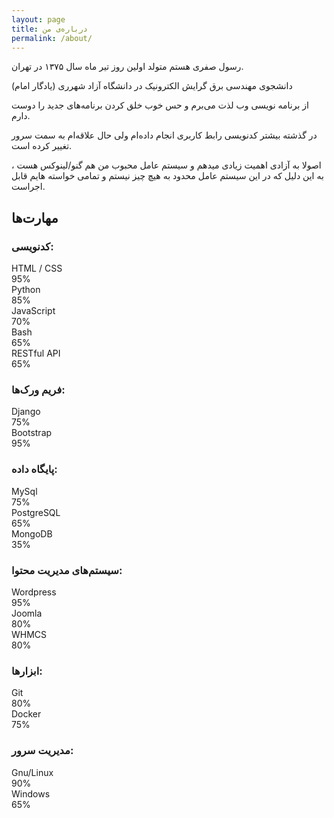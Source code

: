 ```yaml
---
layout: page
title: درباره‌ی من
permalink: /about/
---
```

رسول صفری هستم متولد اولین روز تیر ماه سال ۱۳۷۵ در تهران.

دانشجوی مهندسی برق گرایش الکترونیک در دانشگاه آزاد شهرری (یادگار امام)

از برنامه نویسی وب لذت می‌برم و حس خوب خلق کردن برنامه‌های جدید را دوست دارم.

در گذشته بیشتر کدنویسی رابط کاربری انجام داده‌ام ولی حال علاقه‌ام به سمت سرور تغییر کرده است.

اصولا به آزادی اهمیت زیادی میدهم و سیستم عامل محبوب من هم گنو/لینوکس هست ، به این دلیل که در این سیستم عامل محدود به هیچ چیز نیستم و تمامی خواسته هایم قابل اجراست.

<div class="align-center">
  <h2>
    مهارت‌ها
  </h2>
</div>

### کدنویسی:
<section class="skills">
  <div class="row">
    <div class="col-12 col-sm-3 name">
      HTML / CSS
    </div>
    <div class="col-12 col-sm-9">
      <div class="progress">
        <div class="progress-bar progress-bar-striped bg-mycolor" role="progressbar" aria-valuenow="95" aria-valuemin="0" aria-valuemax="100" style="width: 95%;">
          95%
        </div>
      </div>
    </div>
  </div>
  <div class="row">
    <div class="col-12 col-sm-3 name">
      Python
    </div>
    <div class="col-12 col-sm-9">
      <div class="progress">
        <div class="progress-bar progress-bar-striped bg-mycolor" role="progressbar" aria-valuenow="85" aria-valuemin="0" aria-valuemax="100" style="width: 85%;">
          85%
        </div>
      </div>
    </div>
  </div>
  <div class="row">
    <div class="col-12 col-sm-3 name">
      JavaScript
    </div>
    <div class="col-12 col-sm-9">
      <div class="progress">
        <div class="progress-bar progress-bar-striped bg-mycolor" role="progressbar" aria-valuenow="70" aria-valuemin="0" aria-valuemax="100" style="width: 70%;">
          70%
        </div>
      </div>
    </div>
  </div>
  <div class="row">
    <div class="col-12 col-sm-3 name">
      Bash
    </div>
    <div class="col-12 col-sm-9">
      <div class="progress">
        <div class="progress-bar progress-bar-striped bg-mycolor" role="progressbar" aria-valuenow="65" aria-valuemin="0" aria-valuemax="100" style="width: 65%;">
          65%
        </div>
      </div>
    </div>
  </div>
  <div class="row">
    <div class="col-12 col-sm-3 name">
      RESTful API
    </div>
    <div class="col-12 col-sm-9">
      <div class="progress">
        <div class="progress-bar progress-bar-striped bg-mycolor" role="progressbar" aria-valuenow="65" aria-valuemin="0" aria-valuemax="100" style="width: 65%;">
          65%
        </div>
      </div>
    </div>
  </div>
</section>

### فریم ورک‌ها:
<section class="skills">
  <div class="row">
    <div class="col-12 col-sm-3 name">
      Django
    </div>
    <div class="col-12 col-sm-9">
      <div class="progress">
        <div class="progress-bar progress-bar-striped bg-mycolor" role="progressbar" aria-valuenow="75" aria-valuemin="0" aria-valuemax="100" style="width: 75%;">
          75%
        </div>
    </div>
    </div>
  </div>
  <div class="row">
    <div class="col-12 col-sm-3 name">
      Bootstrap
    </div>
    <div class="col-12 col-sm-9">
      <div class="progress">
        <div class="progress-bar progress-bar-striped bg-mycolor" role="progressbar" aria-valuenow="95" aria-valuemin="0" aria-valuemax="100" style="width: 95%;">
          95%
        </div>
      </div>
    </div>
  </div>
</section>

### پایگاه داده:
<section class="skills">
  <div class="row">
    <div class="col-12 col-sm-3 name">
      MySql
    </div>
    <div class="col-12 col-sm-9">
      <div class="progress">
        <div class="progress-bar progress-bar-striped bg-mycolor" role="progressbar" aria-valuenow="75" aria-valuemin="0" aria-valuemax="100" style="width: 75%;">
          75%
        </div>
    </div>
    </div>
  </div>
  <div class="row">
    <div class="col-12 col-sm-3 name">
      PostgreSQL
    </div>
    <div class="col-12 col-sm-9">
      <div class="progress">
        <div class="progress-bar progress-bar-striped bg-mycolor" role="progressbar" aria-valuenow="65" aria-valuemin="0" aria-valuemax="100" style="width: 65%;">
          65%
        </div>
      </div>
    </div>
  </div>
  <div class="row">
    <div class="col-12 col-sm-3 name">
      MongoDB
    </div>
    <div class="col-12 col-sm-9">
      <div class="progress">
        <div class="progress-bar progress-bar-striped bg-mycolor" role="progressbar" aria-valuenow="35" aria-valuemin="0" aria-valuemax="100" style="width: 35%;">
          35%
        </div>
      </div>
    </div>
  </div>
</section>

### سیستم‌های مدیریت محتوا:
<section class="skills">
  <div class="row">
    <div class="col-12 col-sm-3 name">
      Wordpress
    </div>
    <div class="col-12 col-sm-9">
      <div class="progress">
        <div class="progress-bar progress-bar-striped bg-mycolor" role="progressbar" aria-valuenow="95" aria-valuemin="0" aria-valuemax="100" style="width: 95%;">
          95%
        </div>
      </div>
    </div>
  </div>
  <div class="row">
    <div class="col-12 col-sm-3 name">
      Joomla
    </div>
    <div class="col-12 col-sm-9">
      <div class="progress">
        <div class="progress-bar progress-bar-striped bg-mycolor" role="progressbar" aria-valuenow="80" aria-valuemin="0" aria-valuemax="100" style="width: 80%;">
          80%
        </div>
      </div>
    </div>
  </div>
  <div class="row">
    <div class="col-12 col-sm-3 name">
      WHMCS
    </div>
    <div class="col-12 col-sm-9">
      <div class="progress">
        <div class="progress-bar progress-bar-striped bg-mycolor" role="progressbar" aria-valuenow="80" aria-valuemin="0" aria-valuemax="100" style="width: 80%;">
          80%
        </div>
    </div>
    </div>
  </div>
</section>

### ابزارها:
<section class="skills">
  <div class="row">
    <div class="col-12 col-sm-3 name">
      Git
    </div>
    <div class="col-12 col-sm-9">
      <div class="progress">
        <div class="progress-bar progress-bar-striped bg-mycolor" role="progressbar" aria-valuenow="80" aria-valuemin="0" aria-valuemax="100" style="width: 80%;">
          80%
        </div>
      </div>
    </div>
  </div>
  <div class="row">
    <div class="col-12 col-sm-3 name">
      Docker
    </div>
    <div class="col-12 col-sm-9">
      <div class="progress">
        <div class="progress-bar progress-bar-striped bg-mycolor" role="progressbar" aria-valuenow="75" aria-valuemin="0" aria-valuemax="100" style="width: 75%;">
          75%
        </div>
      </div>
    </div>
  </div>
</section>

### مدیریت سرور:
<section class="skills">
  <div class="row">
    <div class="col-12 col-sm-3 name">
      Gnu/Linux
    </div>
    <div class="col-12 col-sm-9">
      <div class="progress">
        <div class="progress-bar progress-bar-striped bg-mycolor" role="progressbar" aria-valuenow="90" aria-valuemin="0" aria-valuemax="100" style="width: 90%;">
          90%
        </div>
      </div>
    </div>
  </div>
  <div class="row">
    <div class="col-12 col-sm-3 name">
      Windows
    </div>
    <div class="col-12 col-sm-9">
      <div class="progress">
        <div class="progress-bar progress-bar-striped bg-mycolor" role="progressbar" aria-valuenow="65" aria-valuemin="0" aria-valuemax="100" style="width: 65%;">
          65%
        </div>
      </div>
    </div>
  </div>
</section>
